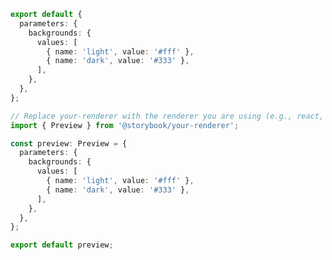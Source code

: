 ```ts filename=".storybook/preview.ts" renderer="common" language="js"
export default {
  parameters: {
    backgrounds: {
      values: [
        { name: 'light', value: '#fff' },
        { name: 'dark', value: '#333' },
      ],
    },
  },
};
```

```ts filename=".storybook/preview.ts" renderer="common" language="ts"
// Replace your-renderer with the renderer you are using (e.g., react, vue3)
import { Preview } from '@storybook/your-renderer';

const preview: Preview = {
  parameters: {
    backgrounds: {
      values: [
        { name: 'light', value: '#fff' },
        { name: 'dark', value: '#333' },
      ],
    },
  },
};

export default preview;
```
